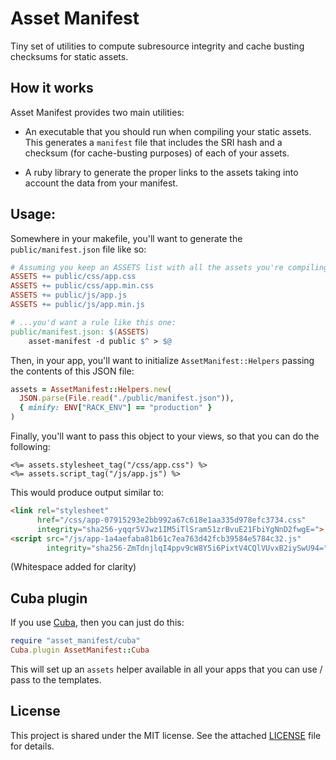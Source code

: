 # Asset Manifest

Tiny set of utilities to compute subresource integrity and cache busting
checksums for static assets.

## How it works

Asset Manifest provides two main utilities:

* An executable that you should run when compiling your static assets. This
  generates a `manifest` file that includes the SRI hash and a checksum (for
  cache-busting purposes) of each of your assets.

* A ruby library to generate the proper links to the assets taking into account
  the data from your manifest.

## Usage:

Somewhere in your makefile, you'll want to generate the `public/manifest.json`
file like so:

``` Makefile
# Assuming you keep an ASSETS list with all the assets you're compiling...
ASSETS += public/css/app.css
ASSETS += public/css/app.min.css
ASSETS += public/js/app.js
ASSETS += public/js/app.min.js

# ...you'd want a rule like this one:
public/manifest.json: $(ASSETS)
	asset-manifest -d public $^ > $@
```

Then, in your app, you'll want to initialize `AssetManifest::Helpers` passing
the contents of this JSON file:

``` ruby
assets = AssetManifest::Helpers.new(
  JSON.parse(File.read("./public/manifest.json")),
  { minify: ENV["RACK_ENV"] == "production" }
)
```

Finally, you'll want to pass this object to your views, so that you can do the
following:

``` erb
<%= assets.stylesheet_tag("/css/app.css") %>
<%= assets.script_tag("/js/app.js") %>
```

This would produce output similar to:

``` html
<link rel="stylesheet"
      href="/css/app-07915293e2bb992a67c618e1aa335d978efc3734.css"
      integrity="sha256-yqqr5VJwz1IM5iTlSram51zrBvuE21FbiYgNnD2fwgE=">
<script src="/js/app-1a4aefaba81b61c7ea763d42fcb39584e5784c32.js"
        integrity="sha256-ZmTdnjlqI4ppv9cW8Y5i6PixtV4CQlVUvxB2iySwU94="></script>
```

(Whitespace added for clarity)

## Cuba plugin

If you use [Cuba](http://cuba.is), then you can just do this:

``` ruby
require "asset_manifest/cuba"
Cuba.plugin AssetManifest::Cuba
```

This will set up an `assets` helper available in all your apps that you can use
/ pass to the templates.

## License

This project is shared under the MIT license. See the attached [LICENSE][] file
for details.

[LICENSE]: ./LICENSE
